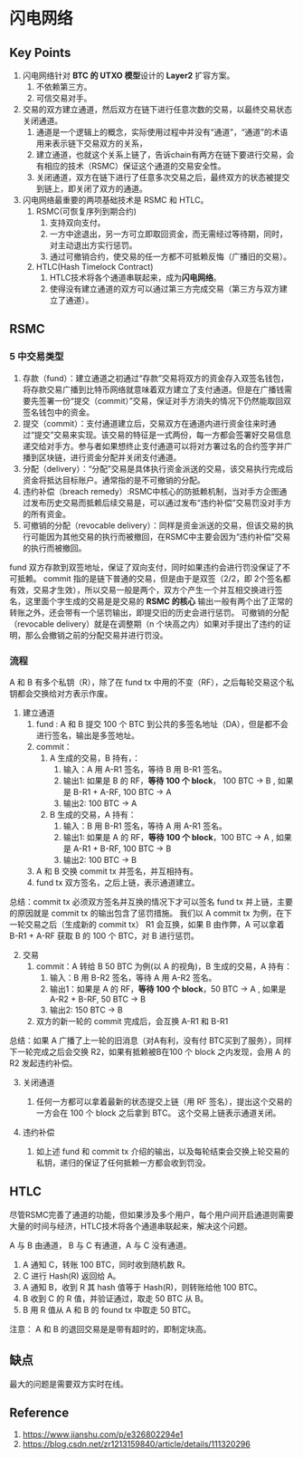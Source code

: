 # 闪电网络

## Key Points 
1. 闪电网络针对 **BTC 的 UTXO 模型**设计的 **Layer2** 扩容方案。
   1. 不依赖第三方。
   2. 可信交易对手。
2. 交易的双方建立通道，然后双方在链下进行任意次数的交易，以最终交易状态关闭通道。
   1. 通道是一个逻辑上的概念，实际使用过程中并没有“通道”，“通道”的术语用来表示链下交易双方的关系，
   2. 建立通道，也就这个关系上链了，告诉chain有两方在链下要进行交易，会有相应的技术（RSMC）保证这个通道的交易安全性。
   3. 关闭通道，双方在链下进行了任意多次交易之后，最终双方的状态被提交到链上，即关闭了双方的通道。
3. 闪电网络最重要的两项基础技术是 RSMC 和 HTLC。
   1. RSMC(可恢复序列到期合约)
      1. 支持双向支付。
      2. 一方中途退出，另一方可立即取回资金，而无需经过等待期，同时，对主动退出方实行惩罚。
      3. 通过可撤销合约，使交易的任一方都不可抵赖反悔（广播旧的交易）。
   2. HTLC(Hash Timelock Contract)
      1. HTLC技术将各个通道串联起来，成为**闪电网络**。
      2. 使得没有建立通道的双方可以通过第三方完成交易（第三方与双方建立了通道）。

## RSMC

### 5 中交易类型
1. 存款（fund）：建立通道之初通过“存款”交易将双方的资金存入双签名钱包，将存款交易广播到比特币网络就意味着双方建立了支付通道。但是在广播钱需要先签署一份“提交（commit）”交易，保证对手方消失的情况下仍然能取回双签名钱包中的资金。
2. 提交（commit）：支付通道建立后，交易双方在通道内进行资金往来时通过“提交”交易来实现。该交易的特征是一式两份，每一方都会签署好交易信息递交给对手方。参与者如果想终止支付通道可以将对方署过名的合约签字并广播到区块链，进行资金分配并关闭支付通道。
3. 分配（delivery）：“分配”交易是具体执行资金派送的交易，该交易执行完成后资金将抵达目标账户。通常指的是不可撤销的分配。
4. 违约补偿（breach remedy）:RSMC中核心的防抵赖机制，当对手方企图通过发布历史交易而抵赖后续交易是，可以通过发布“违约补偿”交易罚没对手方的所有资金。
5. 可撤销的分配（revocable delivery）：同样是资金派送的交易，但该交易的执行可能因为其他交易的执行而被撤回，在RSMC中主要会因为“违约补偿”交易的执行而被撤回。

fund 双方存款到双签地址，保证了双向支付，同时如果违约会进行罚没保证了不可抵赖。
commit 指的是链下普通的交易，但是由于是双签（2/2，即 2个签名都有效，交易才生效），所以交易一般是两个，双方个产生一个并互相交换进行签名，这里面个字生成的交易是是交易的 
**RSMC 的核心** 输出一般有两个出了正常的转账之外，还会带有一个惩罚输出，即提交旧的历史会进行惩罚。
可撤销的分配（revocable delivery）就是在调整期（n 个块高之内）如果对手提出了违约的证明，那么会撤销之前的分配交易并进行罚没。

### 流程

A 和 B 有多个私钥（R），除了在 fund tx 中用的不变（RF），之后每轮交易这个私钥都会交换给对方表示作废。
1. 建立通道 
   1. fund : A 和 B 提交 100 个 BTC 到公共的多签名地址（DA），但是都不会进行签名，输出是多签地址。
   2. commit： 
      1. A 生成的交易，B 持有，：
         1. 输入：A 用 A-R1 签名，等待 B 用 B-R1 签名。
         2. 输出1: 如果是 B 的 RF，**等待 100 个 block**， 100 BTC -> B , 如果是 B-R1 + A-RF, 100 BTC -> A
         3. 输出2: 100 BTC -> A
      2. B 生成的交易，A 持有：
         1. 输入：B 用 B-R1 签名，等待 A 用 A-R1 签名。
         2. 输出1: 如果是 A 的 RF，**等待 100 个 block**，100 BTC -> A , 如果是 A-R1 + B-RF, 100 BTC -> B
         3. 输出2: 100 BTC -> B
   3. A 和 B 交换 commit tx 并签名，并互相持有。
   4. fund tx 双方签名，之后上链，表示通道建立。
 
总结：commit tx 必须双方签名并互换的情况下才可以签名 fund tx 并上链，主要的原因就是 commit tx 的输出包含了惩罚措施。
我们以 A commit tx 为例，在下一轮交易之后（生成新的 commit tx） R1 会互换，如果 B 由作弊，A 可以拿着 B-R1 + A-RF
获取 B 的 100 个 BTC，对 B 进行惩罚。

2. 交易
   1. commit：A 转给 B 50 BTC 为例(以 A 的视角)，B 生成的交易，A 持有：
      1. 输入：B 用 B-R2 签名，等待 A 用 A-R2 签名。
      2. 输出1：如果是 A 的 RF，**等待 100 个 block**，50 BTC -> A , 如果是 A-R2 + B-RF, 50 BTC -> B
      3. 输出2: 150 BTC -> B
   2. 双方的新一轮的 commit 完成后，会互换 A-R1 和 B-R1

总结：如果 A 广播了上一轮的旧消息（对A有利，没有付 BTC买到了服务），同样下一轮完成之后会交换 R2，如果有抵赖被B在100 个 block
之内发现，会用 A 的 R2 发起违约补偿。
   

3. 关闭通道 
   1. 任何一方都可以拿着最新的状态提交上链（用 RF 签名），提出这个交易的一方会在 100 个 block 之后拿到 BTC。
   这个交易上链表示通道关闭。

4. 违约补偿 
   1. 如上述 fund 和 commit tx 介绍的输出，以及每轮结束会交换上轮交易的私钥，递归的保证了任何抵赖一方都会收到罚没。

## HTLC

尽管RSMC完善了通道的功能，但如果涉及多个用户，每个用户间开启通道则需要大量的时间与经济，HTLC技术将各个通道串联起来，解决这个问题。

A 与 B 由通道， B 与 C 有通道，A 与 C 没有通道。

1. A 通知 C，转账 100 BTC，同时收到随机数 R。
2. C 进行 Hash(R) 返回给 A。
3. A 通知 B，收到 R 其 hash 值等于 Hash(R)，则转账给他 100 BTC。
4. B 收到 C 的 R 值，并验证通过，取走 50 BTC 从 B。
5. B 用 R 值从 A 和 B 的 found tx 中取走 50 BTC。

注意： A 和 B 的退回交易是是带有超时的，即制定块高。

## 缺点
最大的问题是需要双方实时在线。


## Reference
1. https://www.jianshu.com/p/e326802294e1
2. https://blog.csdn.net/zr1213159840/article/details/111320296